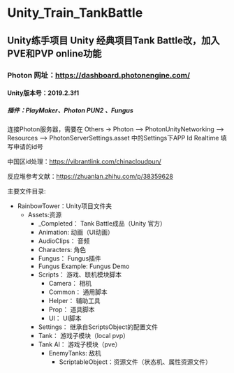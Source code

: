 # Unity_Train_TankBattle

## Unity练手项目 Unity 经典项目Tank Battle改，加入PVE和PVP online功能

### Photon 网址：<https://dashboard.photonengine.com/>

#### Unity版本号：2019.2.3f1

##### 插件：PlayMaker、Photon PUN2 、Fungus

连接Photon服务器，需要在 Others -> Photon --> PhotonUnityNetworking --> Resources --> PhotonServerSettings.asset 中的Settings下APP Id Realtime 填写申请的id号

中国区id处理：<https://vibrantlink.com/chinacloudpun/>

反应堆参考文献：<https://zhuanlan.zhihu.com/p/38359628>

主要文件目录:

- RainbowTower：Unity项目文件夹
  - Assets:资源
    - _Completed：  Tank Battle成品（Unity 官方）
    - Animation:   动画（UI动画）
    - AudioClips：  音频
    - Characters:   角色
    - Fungus：  Fungus插件
    - Fungus Example:  Fungus Demo
    - Scripts：  游戏、联机模块脚本
      - Camera：  相机
      - Common：  通用脚本
      - Helper：  辅助工具
      - Prop：  道具脚本
      - UI：   UI脚本
    - Settings：  继承自ScriptsObject的配置文件
    - Tank：  游戏子模块（local pvp）
    - Tank AI：  游戏子模块（pve）
      - EnemyTanks:  敌机
        - ScriptableObject：资源文件（状态机、属性资源文件）
